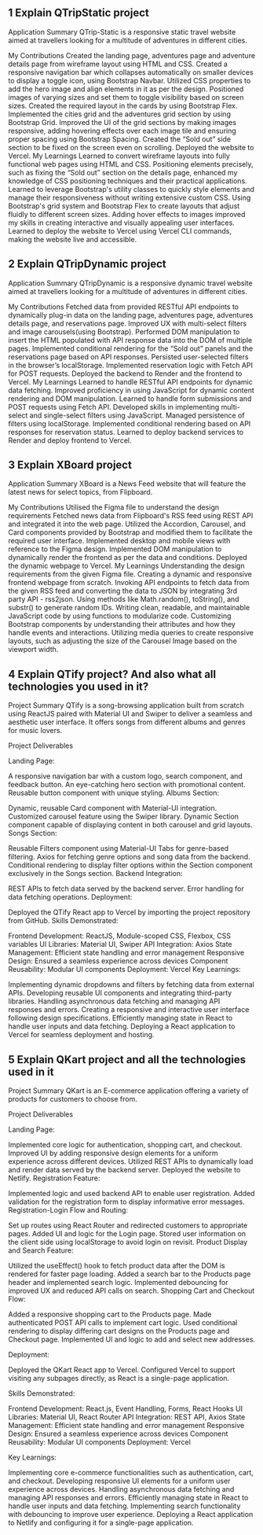 ## 1 Explain QTripStatic project
Application Summary
QTrip-Static is a responsive static travel website aimed at travellers looking for a multitude of adventures in different cities.

My Contributions
Created the landing page, adventures page and adventure details page from wireframe layout using HTML and CSS.
Created a responsive navigation bar which collapses automatically on smaller devices to display a toggle icon, using Bootstrap Navbar.
Utilized CSS properties to add the hero image and align elements in it as per the design.
Positioned images of varying sizes and set them to toggle visibility based on screen sizes.
Created the required layout in the cards by using Bootstrap Flex.
Implemented the cities grid and the adventures grid section by using Bootstrap Grid. Improved the UI of the grid sections by making images responsive, adding hovering effects over each image tile and ensuring proper spacing using Bootstrap Spacing.
Created the “Sold out” side section to be fixed on the screen even on scrolling.
Deployed the website to Vercel.
My Learnings
Learned to convert wireframe layouts into fully functional web pages using HTML and CSS.
Positioning elements precisely, such as fixing the “Sold out” section on the details page, enhanced my knowledge of CSS positioning techniques and their practical applications.
Learned to leverage Bootstrap's utility classes to quickly style elements and manage their responsiveness without writing extensive custom CSS.
Using Bootstrap's grid system and Bootstrap Flex to create layouts that adjust fluidly to different screen sizes.
Adding hover effects to images improved my skills in creating interactive and visually appealing user interfaces.
Learned to deploy the website to Vercel using Vercel CLI commands, making the website live and accessible.

## 2 Explain QTripDynamic project
Application Summary
QTripDynamic is a responsive dynamic travel website aimed at travellers looking for a multitude of adventures in different cities.

My Contributions
Fetched data from provided RESTful API endpoints to dynamically plug-in data on the landing page, adventures page, adventures details page, and reservations page.
Improved UX with multi-select filters and image carousels(using Bootstrap).
Performed DOM manipulation to insert the HTML populated with API response data into the DOM of multiple pages.
Implemented conditional rendering for the “Sold out” panels and the reservations page based on API responses.
Persisted user-selected filters in the browser’s localStorage.
Implemented reservation logic with Fetch API for POST requests.
Deployed the backend to Render and the frontend to Vercel.
My Learnings
Learned to handle RESTful API endpoints for dynamic data fetching.
Improved proficiency in using JavaScript for dynamic content rendering and DOM manipulation.
Learned to handle form submissions and POST requests using Fetch API.
Developed skills in implementing multi-select and single-select filters using JavaScript.
Managed persistence of filters using localStorage.
Implemented conditional rendering based on API responses for reservation status.
Learned to deploy backend services to Render and deploy frontend to Vercel.

## 3 Explain XBoard project
Application Summary
XBoard is a News Feed website that will feature the latest news for select topics, from Flipboard.

My Contributions
Utilised the Figma file to understand the design requirements
Fetched news data from Flipboard's RSS feed using REST API and integrated it into the web page.
Utilized the Accordion, Carousel, and Card components provided by Bootstrap and modified them to facilitate the required user interface.
Implemented desktop and mobile views with reference to the Figma design.
Implemented DOM manipulation to dynamically render the frontend as per the data and conditions.
Deployed the dynamic webpage to Vercel.
My Learnings
Understanding the design requirements from the given Figma file.
Creating a dynamic and responsive frontend webpage from scratch.
Invoking API endpoints to fetch data from the given RSS feed and converting the data to JSON by integrating 3rd party API - rss2json.
Using methods like Math.random(), toString(), and substr() to generate random IDs.
Writing clean, readable, and maintainable JavaScript code by using functions to modularize code.
Customizing Bootstrap components by understanding their attributes and how they handle events and interactions.
Utilizing media queries to create responsive layouts, such as adjusting the size of the Carousel Image based on the viewport width.
 
 ## 4 Explain QTify project? And also what all technologies you used in it?
Project Summary
QTify is a song-browsing application built from scratch using ReactJS paired with Material UI and Swiper to deliver a seamless and aesthetic user interface. It offers songs from different albums and genres for music lovers.

Project Deliverables

Landing Page:

A responsive navigation bar with a custom logo, search component, and feedback button.
An eye-catching hero section with promotional content.
Reusable button component with unique styling.
Albums Section:

Dynamic, reusable Card component with Material-UI integration.
Customized carousel feature using the Swiper library.
Dynamic Section component capable of displaying content in both carousel and grid layouts.
Songs Section:

Reusable Filters component using Material-UI Tabs for genre-based filtering.
Axios for fetching genre options and song data from the backend.
Conditional rendering to display filter options within the Section component exclusively in the Songs section.
Backend Integration:

REST APIs to fetch data served by the backend server.
Error handling for data fetching operations.
Deployment:

Deployed the QTify React app to Vercel by importing the project repository from GitHub.
Skills Demonstrated:

Frontend Development: ReactJS, Module-scoped CSS, Flexbox, CSS variables
UI Libraries: Material UI, Swiper
API Integration: Axios
State Management: Efficient state handling and error management
Responsive Design: Ensured a seamless experience across devices
Component Reusability: Modular UI components
Deployment: Vercel
Key Learnings:

Implementing dynamic dropdowns and filters by fetching data from external APIs.
Developing reusable UI components and integrating third-party libraries.
Handling asynchronous data fetching and managing API responses and errors.
Creating a responsive and interactive user interface following design specifications.
Efficiently managing state in React to handle user inputs and data fetching.
Deploying a React application to Vercel for seamless deployment and hosting.

 ## 5 Explain QKart project and all the technologies used in it
Project Summary
QKart is an E-commerce application offering a variety of products for customers to choose from.

 

Project Deliverables

Landing Page:

Implemented core logic for authentication, shopping cart, and checkout.
Improved UI by adding responsive design elements for a uniform experience across different devices.
Utilized REST APIs to dynamically load and render data served by the backend server.
Deployed the website to Netlify.
Registration Feature:

Implemented logic and used backend API to enable user registration.
Added validation for the registration form to display informative error messages.
Registration-Login Flow and Routing:

Set up routes using React Router and redirected customers to appropriate pages.
Added UI and logic for the Login page.
Stored user information on the client side using localStorage to avoid login on revisit.
Product Display and Search Feature:

Utilized the useEffect() hook to fetch product data after the DOM is rendered for faster page loading.
Added a search bar to the Products page header and implemented search logic.
Implemented debouncing for improved UX and reduced API calls on search.
Shopping Cart and Checkout Flow:

Added a responsive shopping cart to the Products page.
Made authenticated POST API calls to implement cart logic.
Used conditional rendering to display differing cart designs on the Products page and Checkout page.
Implemented UI and logic to add and select new addresses.
 

Deployment:

Deployed the QKart React app to Vercel.
Configured Vercel to support visiting any subpages directly, as React is a single-page application.
 

Skills Demonstrated:

Frontend Development: React.js, Event Handling, Forms, React Hooks
UI Libraries: Material UI, React Router
API Integration: REST API, Axios
State Management: Efficient state handling and error management
Responsive Design: Ensured a seamless experience across devices
Component Reusability: Modular UI components
Deployment: Vercel
 

Key Learnings:

Implementing core e-commerce functionalities such as authentication, cart, and checkout.
Developing responsive UI elements for a uniform user experience across devices.
Handling asynchronous data fetching and managing API responses and errors.
Efficiently managing state in React to handle user inputs and data fetching.
Implementing search functionality with debouncing to improve user experience.
Deploying a React application to Netlify and configuring it for a single-page application.